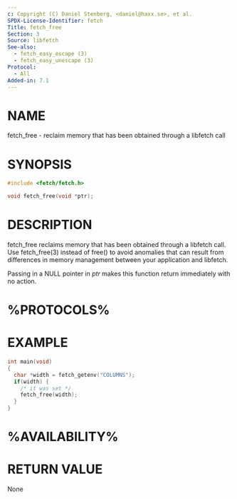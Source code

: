 ```yaml
---
c: Copyright (C) Daniel Stenberg, <daniel@haxx.se>, et al.
SPDX-License-Identifier: fetch
Title: fetch_free
Section: 3
Source: libfetch
See-also:
  - fetch_easy_escape (3)
  - fetch_easy_unescape (3)
Protocol:
  - All
Added-in: 7.1
---
```


# NAME

fetch_free - reclaim memory that has been obtained through a libfetch call

# SYNOPSIS

~~~c
#include <fetch/fetch.h>

void fetch_free(void *ptr);
~~~

# DESCRIPTION

fetch_free reclaims memory that has been obtained through a libfetch call. Use
fetch_free(3) instead of free() to avoid anomalies that can result from
differences in memory management between your application and libfetch.

Passing in a NULL pointer in *ptr* makes this function return immediately
with no action.

# %PROTOCOLS%

# EXAMPLE

~~~c
int main(void)
{
  char *width = fetch_getenv("COLUMNS");
  if(width) {
    /* it was set */
    fetch_free(width);
  }
}
~~~

# %AVAILABILITY%

# RETURN VALUE

None
